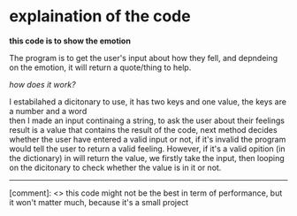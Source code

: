 # explaination of the code

__this code is to show the emotion__

The program is to get the user's input about how they fell, and depndeing on the emotion, it will return a quote/thing to help.

*how does it work?*

I estabilahed a dicitonary to use, it has two keys and one value, the keys are a number and a word </br>
then I made an input continaing a string, to ask the user about their feelings </br>
result is a value that contains the result of the code, next method decides whether the user have entered a valid input or not, if it's invalid the program would tell the user to return a valid feeling. However, if it's a valid opition (in the dictionary) in will return the value, we firstly take the input, then looping on the dicitonary to check whether the value is in it or not.

___

[comment]: <> this code might not be the best in term of performance, but it won't matter much, because it's a small project
